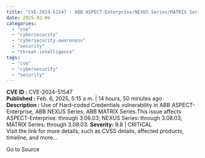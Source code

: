 ```yaml
---
title: "CVE-2024-51547 - ABB ASPECT-Enterprise/NEXUS Series/MATRIX Series Hard-coded Credentials Vulnerability"
date: 2025-02-06
categories: 
  - "cve"
  - "cybersecurity"
  - "cybersecurity-awareness"
  - "security"
  - "threat-intelligence"
tags: 
  - "cve"
  - "cybersecurity"
  - "security"
---
```


**CVE ID :** CVE-2024-51547  
**Published :** Feb. 6, 2025, 5:15 a.m. | 14 hours, 50 minutes ago  
**Description :** Use of Hard-coded Credentials vulnerability in ABB ASPECT-Enterprise, ABB NEXUS Series, ABB MATRIX Series.This issue affects ASPECT-Enterprise: through 3.08.03; NEXUS Series: through 3.08.03; MATRIX Series: through 3.08.03. 
**Severity:** 9.8 | CRITICAL  
Visit the link for more details, such as CVSS details, affected products, timeline, and more...

Go to Source
